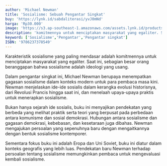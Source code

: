 ```yaml
---
author: 'Michael Newman'
title: 'Sosialisme: Sebuah Pengantar Singkat'
buy: 'https://lynk.id/sabdaliterasi/yvJ0mNd'
harga: 'Rp30.000'
image: 'https://s3.ap-southeast-1.amazonaws.com/assets.lynk.id/products/27-06-2024/1719427455513_9730266.svg'
description: 'komitmennya untuk menciptakan masyarakat yang egaliter. Saat ini, sebagian besar orang beranggapan bahwa sosialisme adalah ideologi yang usang. '
keyword: ['Sosialisme','Pengantar','Pengantar singkat']
ISBN: '9786237378549'
---
```

<p>Karakteristik sosialisme yang paling mendasar adalah komitmennya untuk menciptakan masyarakat yang egaliter. Saat ini, sebagian besar orang beranggapan bahwa sosialisme adalah ideologi yang usang.</p><p>Dalam pengantar singkat ini, Michael Newman berupaya menempatkan gagasan sosialisme dalam konteks modern untuk para pembaca masa kini. Newman menjelaskan ide-ide sosialis dalam kerangka evolusi historisnya, dari Revolusi Prancis hingga saat ini, dan menelaah upaya-upaya praktis untuk menerapkan sosialisme.</p><p>Bukan hanya sejarah ide sosialis, buku ini menyajikan pendekatan yang berbeda yang melihat praktik serta teori yang berpusat pada perbedaan antara komunisme dan sosial demokrasi. Hubungan antara sosialisme dan gagasan demokrasi, kebebasan, dan kesetaraan juga dibahas. Newman mengajukan persoalan yang sepenuhnya baru dengan mengaitkannya dengan bentuk sosialisme kontemporer.</p><p>Sementara fokus buku ini adalah Eropa dan Uni Soviet, buku ini diatur dalam konteks geografis yang lebih luas. Pendekatan baru Newman terhadap persoalan tentang sosialisme memungkinkan pembaca untuk mengevaluasi kembali sosialisme.</p>